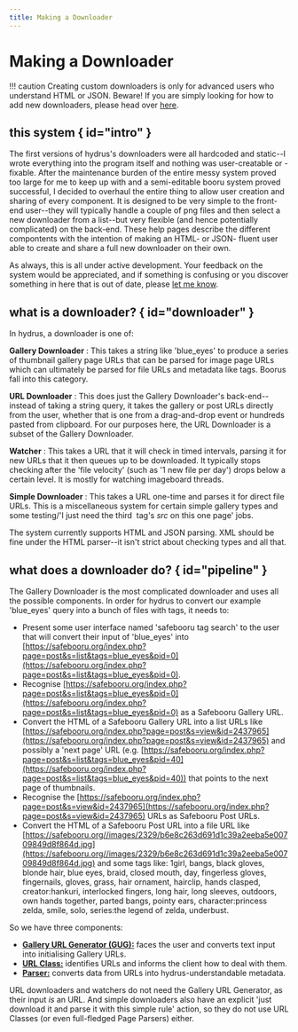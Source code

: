 ```yaml
---
title: Making a Downloader
---
```


# Making a Downloader

!!! caution
	Creating custom downloaders is only for advanced users who understand HTML or JSON. Beware! If you are simply looking for how to add new downloaders, please head over [here](adding_new_downloaders.md).

## this system { id="intro" }

The first versions of hydrus's downloaders were all hardcoded and static--I wrote everything into the program itself and nothing was user-creatable or -fixable. After the maintenance burden of the entire messy system proved too large for me to keep up with and a semi-editable booru system proved successful, I decided to overhaul the entire thing to allow user creation and sharing of every component. It is designed to be very simple to the front-end user--they will typically handle a couple of png files and then select a new downloader from a list--but very flexible (and hence potentially complicated) on the back-end. These help pages describe the different compontents with the intention of making an HTML- or JSON- fluent user able to create and share a full new downloader on their own.

As always, this is all under active development. Your feedback on the system would be appreciated, and if something is confusing or you discover something in here that is out of date, please [let me know](contact.md).

## what is a downloader? { id="downloader" }

In hydrus, a downloader is one of:

**Gallery Downloader**
:   This takes a string like 'blue_eyes' to produce a series of thumbnail gallery page URLs that can be parsed for image page URLs which can ultimately be parsed for file URLs and metadata like tags. Boorus fall into this category.

**URL Downloader**
:   This does just the Gallery Downloader's back-end--instead of taking a string query, it takes the gallery or post URLs directly from the user, whether that is one from a drag-and-drop event or hundreds pasted from clipboard. For our purposes here, the URL Downloader is a subset of the Gallery Downloader.

**Watcher**
:   This takes a URL that it will check in timed intervals, parsing it for new URLs that it then queues up to be downloaded. It typically stops checking after the 'file velocity' (such as '1 new file per day') drops below a certain level. It is mostly for watching imageboard threads.

**Simple Downloader**
:   This takes a URL one-time and parses it for direct file URLs. This is a miscellaneous system for certain simple gallery types and some testing/'I just need the third <img> tag's _src_ on this one page' jobs.

The system currently supports HTML and JSON parsing. XML should be fine under the HTML parser--it isn't strict about checking types and all that.

## what does a downloader do? { id="pipeline" }

The Gallery Downloader is the most complicated downloader and uses all the possible components. In order for hydrus to convert our example 'blue_eyes' query into a bunch of files with tags, it needs to:

*   Present some user interface named 'safebooru tag search' to the user that will convert their input of 'blue_eyes' into [https://safebooru.org/index.php?page=post&s=list&tags=blue_eyes&pid=0](https://safebooru.org/index.php?page=post&s=list&tags=blue_eyes&pid=0).
*   Recognise [https://safebooru.org/index.php?page=post&s=list&tags=blue_eyes&pid=0](https://safebooru.org/index.php?page=post&s=list&tags=blue_eyes&pid=0) as a Safebooru Gallery URL.
*   Convert the HTML of a Safebooru Gallery URL into a list URLs like [https://safebooru.org/index.php?page=post&s=view&id=2437965](https://safebooru.org/index.php?page=post&s=view&id=2437965) and possibly a 'next page' URL (e.g. [https://safebooru.org/index.php?page=post&s=list&tags=blue_eyes&pid=40](https://safebooru.org/index.php?page=post&s=list&tags=blue_eyes&pid=40)) that points to the next page of thumbnails.
*   Recognise the [https://safebooru.org/index.php?page=post&s=view&id=2437965](https://safebooru.org/index.php?page=post&s=view&id=2437965) URLs as Safebooru Post URLs.
*   Convert the HTML of a Safebooru Post URL into a file URL like [https://safebooru.org//images/2329/b6e8c263d691d1c39a2eeba5e00709849d8f864d.jpg](https://safebooru.org//images/2329/b6e8c263d691d1c39a2eeba5e00709849d8f864d.jpg) and some tags like: 1girl, bangs, black gloves, blonde hair, blue eyes, braid, closed mouth, day, fingerless gloves, fingernails, gloves, grass, hair ornament, hairclip, hands clasped, creator:hankuri, interlocked fingers, long hair, long sleeves, outdoors, own hands together, parted bangs, pointy ears, character:princess zelda, smile, solo, series:the legend of zelda, underbust.

So we have three components:

*   [**Gallery URL Generator (GUG):**](downloader_gugs.md) faces the user and converts text input into initialising Gallery URLs.
*   [**URL Class:**](downloader_url_classes.md) identifies URLs and informs the client how to deal with them.
*   [**Parser:**](downloader_parsers.md) converts data from URLs into hydrus-understandable metadata.

URL downloaders and watchers do not need the Gallery URL Generator, as their input _is_ an URL. And simple downloaders also have an explicit 'just download it and parse it with this simple rule' action, so they do not use URL Classes (or even full-fledged Page Parsers) either.